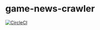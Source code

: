 # game-news-crawler

[![CircleCI](https://circleci.com/gh/kejhy93/game-news-crawler/tree/main.svg?style=svg)](https://circleci.com/gh/kejhy93/game-news-crawler/tree/main)

